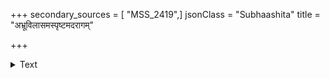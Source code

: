 +++
secondary_sources = [ "MSS_2419",]
jsonClass = "Subhaashita"
title = "अभ्रूविलासमस्पृष्टमदरागम्"

+++

<details><summary>Text</summary>

अभ्रूविलासमस्पृष्टमदरागं मृगेक्षणम्।  
इदं तु नयनद्वन्द्वं तव तद्गुणभूषितम्॥
</details>
